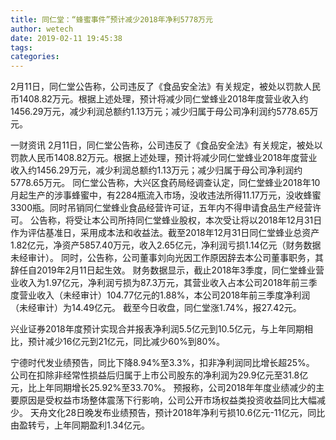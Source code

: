 ```yaml
---
title: 同仁堂：“蜂蜜事件”预计减少2018年净利5778万元
author: wetech
date: 2019-02-11 19:45:38
tags: 
categories: 
---
```

2月11日，同仁堂公告称，公司违反了《食品安全法》有关规定，被处以罚款人民币1408.82万元。根据上述处理，预计将减少同仁堂蜂业2018年度营业收入约1456.29万元，减少利润总额约1.13万元；减少归属于母公司净利润约5778.65万元。
<!-- more -->
一财资讯
2月11日，同仁堂公告称，公司违反了《食品安全法》有关规定，被处以罚款人民币1408.82万元。根据上述处理，预计将减少同仁堂蜂业2018年度营业收入约1456.29万元，减少利润总额约1.13万元；减少归属于母公司净利润约5778.65万元。
同仁堂公告称，大兴区食药局经调查认定，同仁堂蜂业2018年10月起生产的涉事蜂蜜中，有2284瓶流入市场，没收违法所得11.17万元，没收蜂蜜3300瓶。同时吊销同仁堂蜂业食品经营许可证，五年内不得申请食品生产经营许可。
公告称，将受让本公司所持同仁堂蜂业股权，本次受让将以2018年12月31日作为评估基准日，采用成本法和收益法。截至2018年12月31日同仁堂蜂业总资产1.82亿元，净资产5857.40万元，收入2.65亿元，净利润亏损1.14亿元（财务数据未经审计）。
同时，公告称，公司董事刘向光因工作原因辞去本公司董事职务，其辞任自2019年2月11日起生效。
财务数据显示，截止2018年3季度，同仁堂蜂业营业收入为1.97亿元，净利润亏损为87.3万元，其营业收入占本公司2018年前三季度营业收入（未经审计）104.77亿元的1.88%，本公司2018年前三季度净利润（未经审计）为14.49亿元。
截至今日收盘，同仁堂涨1.74%，报27.42元。
 
 
兴业证券2018年度预计实现合并报表净利润5.5亿元到10.5亿元，与上年同期相比，预计减少16亿元到21亿元，同比减少60%到80%。
宁德时代发业绩预告，同比下降8.94%至3.3%，扣非净利润同比增长超25%。
公司在扣除非经常性损益后归属于上市公司股东的净利润为29.9亿元至31.8亿元，比上年同期增长25.92%至33.70%。
预报称，公司2018年年度业绩减少的主要原因是受权益市场整体震荡下行影响，公司公开市场权益类投资收益同比大幅减少。
天舟文化28日晚发布业绩预告，预计2018年净利亏损10.6亿元-11亿元，同比由盈转亏，上年同期盈利1.34亿元。
